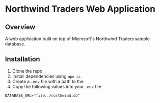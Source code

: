 # Northwind Traders Web Application
## Overview
A web application built on top of Microsoft's Northwind Traders sample database.

## Installation
1. Clone the repo
2. Install dependencies using `npm ci`
3. Create a `.env` file with a path to the 
4. Copy the following values into your `.env` file
```
DATABASE_URL="file:./northwind.db"
```
